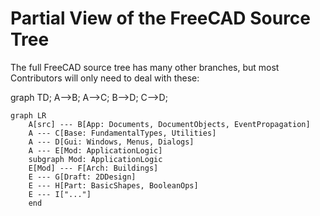 # Partial View of the FreeCAD Source Tree

The full FreeCAD source tree has many other branches, but most Contributors will
only need to deal with these:

<div class="mermaid">
graph TD;
    A-->B;
    A-->C;
    B-->D;
    C-->D;
</div>


```mermaid
graph LR
    A[src] --- B[App: Documents, DocumentObjects, EventPropagation]
    A --- C[Base: FundamentalTypes, Utilities]
    A --- D[Gui: Windows, Menus, Dialogs]
    A --- E[Mod: ApplicationLogic]
    subgraph Mod: ApplicationLogic
    E[Mod] --- F[Arch: Buildings]
    E --- G[Draft: 2DDesign]
    E --- H[Part: BasicShapes, BooleanOps]
    E --- I["..."]
    end
```
